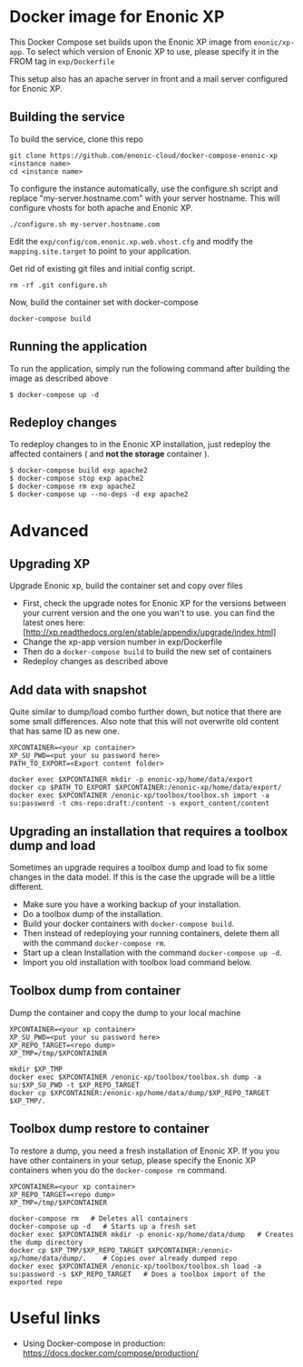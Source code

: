 # Docker image for Enonic XP
This Docker Compose set builds upon the Enonic XP image from `enonic/xp-app`. To select which version of Enonic XP to use, please specify it in the  FROM tag in `exp/Dockerfile`

This setup also has an apache server in front and a mail server configured for Enonic XP.

## Building the service
To build the service, clone this repo
```
git clone https://github.com/enonic-cloud/docker-compose-enonic-xp <instance name>
cd <instance name>
```

To configure the instance automatically, use the configure.sh script and replace "my-server.hostname.com" with your server hostname. This will configure vhosts for both apache and Enonic XP.
```
./configure.sh my-server.hostname.com
```

Edit the `exp/config/com.enonic.xp.web.vhost.cfg` and modify the `mapping.site.target` to point to your application.

Get rid of existing git files and initial config script.
````
rm -rf .git configure.sh
````


Now, build the container set with docker-compose
```
docker-compose build
```

## Running the application
To run the application, simply run the following command after building the image as described above
```
$ docker-compose up -d
```

## Redeploy changes
To redeploy changes to in the Enonic XP installation, just redeploy the affected containers ( and **not the storage** container ).
```
$ docker-compose build exp apache2
$ docker-compose stop exp apache2
$ docker-compose rm exp apache2
$ docker-compose up --no-deps -d exp apache2
```

# Advanced

## Upgrading XP
Upgrade Enonic xp, build the container set and copy over files
- First, check the upgrade notes for Enonic XP for the versions between your current version and the one you wan't to use. you can find the latest ones here: [http://xp.readthedocs.org/en/stable/appendix/upgrade/index.html]
- Change the xp-app version number in exp/Dockerfile
- Then do a `docker-compose build` to build the new set of containers
- Redeploy changes as described above

## Add data with snapshot
Quite similar to dump/load combo further down, but notice that there are some small differences.
Also note that this will not overwrite old content that has same ID as new one.
```
XPCONTAINER=<your xp container>
XP_SU_PWD=<put your su password here>
PATH_TO_EXPORT=<Export content folder>

docker exec $XPCONTAINER mkdir -p enonic-xp/home/data/export
docker cp $PATH_TO_EXPORT $XPCONTAINER:/enonic-xp/home/data/export/
docker exec $XPCONTAINER /enonic-xp/toolbox/toolbox.sh import -a su:password -t cms-repo:draft:/content -s export_content/content
```

## Upgrading an installation that requires a toolbox dump and load
Sometimes an upgrade requires a toolbox dump and load to fix some changes in the data model. If this is the case the upgrade will be a little different.
- Make sure you have a working backup of your installation.
- Do a toolbox dump of the installation.
- Build your docker containers with `docker-compose build`.
- Then instead of redeploying your running containers, delete them all with the command `docker-compose rm`.
- Start up a clean Installation with the command `docker-compose up -d`.
- Import you old installation with toolbox load command below.

## Toolbox dump from container
Dump the container and copy the dump to your local machine
```
XPCONTAINER=<your xp container>
XP_SU_PWD=<put your su password here>
XP_REPO_TARGET=<repo dump>
XP_TMP=/tmp/$XPCONTAINER

mkdir $XP_TMP
docker exec $XPCONTAINER /enonic-xp/toolbox/toolbox.sh dump -a su:$XP_SU_PWD -t $XP_REPO_TARGET
docker cp $XPCONTAINER:/enonic-xp/home/data/dump/$XP_REPO_TARGET $XP_TMP/.
```

## Toolbox dump restore to container
To restore a dump, you need a fresh installation of Enonic XP. If you you have other containers in your setup, please specify the Enonic XP containers when you do the `docker-compose rm` command.
```
XPCONTAINER=<your xp container>
XP_REPO_TARGET=<repo dump>
XP_TMP=/tmp/$XPCONTAINER

docker-compose rm   # Deletes all containers
docker-compose up -d   # Starts up a fresh set
docker exec $XPCONTAINER mkdir -p enonic-xp/home/data/dump   # Creates the dump directory
docker cp $XP_TMP/$XP_REPO_TARGET $XPCONTAINER:/enonic-xp/home/data/dump/.    # Copies over already dumped repo
docker exec $XPCONTAINER /enonic-xp/toolbox/toolbox.sh load -a su:password -s $XP_REPO_TARGET   # Does a toolbox import of the exported repo
```

# Useful links
- Using Docker-compose in production: https://docs.docker.com/compose/production/
